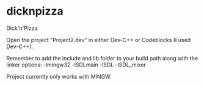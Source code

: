 dicknpizza
==========

Dick'n'Pizza

Open the project "Project2.dev" in either Dev-C++ or Codeblocks (I used Dev-C++).

Remember to add the include and lib folder to your build path along with the linker options:
-lmingw32 -lSDLmain -lSDL -lSDL_mixer

Project currently only works with MINGW.